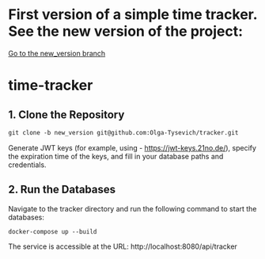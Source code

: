 # First version of a simple time tracker. See the new version of the project:
[Go to the new_version branch](https://github.com/Olga-Tysevich/tracker/tree/new_version)

# time-tracker

## 1. Clone the Repository

```dtd
git clone -b new_version git@github.com:Olga-Tysevich/tracker.git 
```
Generate JWT keys (for example, using - https://jwt-keys.21no.de/),
specify the expiration time of the keys,
and fill in your database paths and credentials.

## 2. Run the Databases

Navigate to the tracker directory and run the following command to start the databases:
```shell
docker-compose up --build 
```

The service is accessible at the URL: http://localhost:8080/api/tracker
